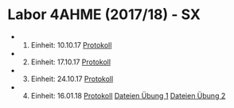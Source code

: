 # Labor 4AHME (2017/18) - SX

* 1. Einheit: 10.10.17 [Protokoll](beremm14/README_2017-10-10.md)
* 2. Einheit: 17.10.17 [Protokoll](beremm14/README_2017-10-17.md)
* 3. Einheit: 24.10.17 [Protokoll](beremm14/README_2017-10-24.md)
* 4. Einheit: 16.01.18 [Protokoll](beremm14/README_2018_01_16.md) 
                       [Dateien Übung 1](beremm14/Makefiles/ue01/) 
                       [Dateien Übung 2](beremm14/Makefiles/ue02/)
